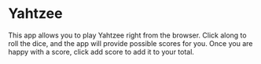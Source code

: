 # Yahtzee
This app allows you to play Yahtzee right from the browser.
Click along to roll the dice, and the app will provide possible scores for you.
Once you are happy with a score, click add score to add it to your total.
